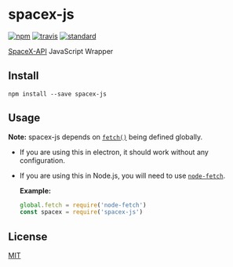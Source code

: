 spacex-js
=============

[![npm][npm-image]][npm-url]
[![travis][travis-image]][travis-url]
[![standard][standard-image]][standard-url]

[npm-image]: https://img.shields.io/npm/v/spacex-js.svg?style=flat-square
[npm-url]: https://www.npmjs.com/package/spacex-js
[travis-image]: https://img.shields.io/travis/jasonCodeng/spacex-js.svg?style=flat-square
[travis-url]: https://travis-ci.org/jasonCodeng/spacex-js
[standard-image]: https://img.shields.io/badge/code%20style-standard-brightgreen.svg?style=flat-square
[standard-url]: http://npm.im/standard

[SpaceX-API](https://github.com/r-spacex/SpaceX-API) JavaScript Wrapper

Install
-------

    npm install --save spacex-js


Usage
-----

**Note:** spacex-js depends on [`fetch()`](https://developer.mozilla.org/en-US/docs/Web/API/WindowOrWorkerGlobalScope/fetch) being defined globally.

- If you are using this in electron, it should work without any configuration.
- If you are using this in Node.js, you will need to use [`node-fetch`](https://www.npmjs.com/package/node-fetch).

  **Example:**
  ```js
  global.fetch = require('node-fetch')
  const spacex = require('spacex-js')
  ```

## License

[MIT](LICENSE.md)